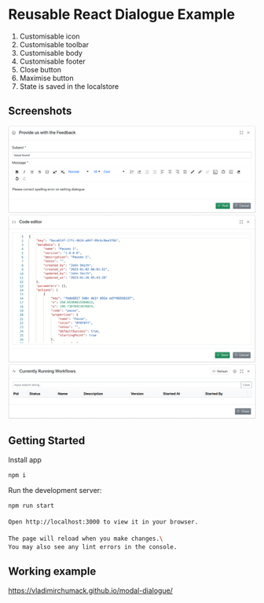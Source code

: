 # Reusable React Dialogue Example

1. Customisable icon
2. Customisable toolbar
3. Customisable body
4. Customisable footer
5. Close button
6. Maximise button
7. State is saved in the localstore

## Screenshots

![Embeded form](screenshots/modal_dialogue_with_embeded_form.png?raw=true 'Embeded form')
![Monaco editor](screenshots/modal_dialogue_with_embeded_monaco_editor.png?raw=true 'Monaco editor')
![Embeded table](screenshots/modal_dialogue_with_embeded_table.png?raw=true 'Embeded table')

## Getting Started

Install app

```bash
npm i
```

Run the development server:

```bash
npm run start

Open http://localhost:3000 to view it in your browser.

The page will reload when you make changes.\
You may also see any lint errors in the console.
```

## Working example

https://vladimirchumack.github.io/modal-dialogue/
